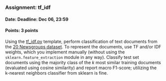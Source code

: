### Assignment: tf_idf
#### Date: Deadline: Dec 06, 23:59
#### Points: 3 points

Using the [tf_idf.py](https://github.com/ufal/npfl129/tree/master/labs/08/tf_idf.py)
template, perform classification of text documents from the
[20 Newsgroups dataset](http://qwone.com/~jason/20Newsgroups/). To represent the
documents, use TF and/or IDF weights, which you implement manually (without
using the `sklearn.feature_extraction` module in any way). Classify test set
documents using the majority class of the $k$ most similar training documents
(evaluated using cosine similarity) and report macro F1-score; utilizing the
k-nearest neighbors classifier from sklearn is fine.
